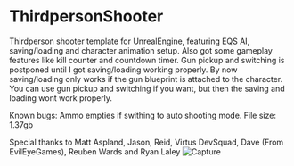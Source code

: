 # ThirdpersonShooter

Thirdperson shooter template for UnrealEngine, featuring EQS AI, saving/loading and character animation setup. Also got some gameplay 
features like kill counter and countdown timer. Gun pickup and switching is postponed until I got saving/loading working properly. By now saving/loading only works if the gun blueprint is attached to the character. You can use gun pickup and switching if you want, but then the saving and loading wont work properly.


Known bugs:
Ammo empties if swithing to auto shooting mode. 
File size: 1.37gb


Special thanks to Matt Aspland, Jason, Reid, Virtus DevSquad, Dave (From EvilEyeGames), Reuben Wards and Ryan Laley
![Capture](https://user-images.githubusercontent.com/2607194/136602379-c7b6eca5-6730-4c80-93ae-8c4f3637ae2f.JPG)
